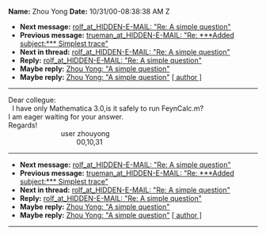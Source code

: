 **Name:** Zhou Yong
**Date:** 10/31/00-08:38:38 AM Z

  - **Next message:** [rolf_at_HIDDEN-E-MAIL: "Re: A simple
    question"](0020.html)
  - **Previous message:** [trueman_at_HIDDEN-E-MAIL: "Re: \*\*\*Added
    subject:\*\*\* Simplest trace"](0018.html)
  - **Next in thread:** [rolf_at_HIDDEN-E-MAIL: "Re: A simple
    question"](0020.html)
  - **Reply:** [rolf_at_HIDDEN-E-MAIL: "Re: A simple question"](0020.html)
  - **Maybe reply:** [Zhou Yong: "A simple question"](0021.html)
  - **Maybe reply:** [Zhou Yong: "A simple question"](0023.html)
    [[ author ]](author.html#19)

-----

Dear collegue:  
  I have only Mathematica 3.0,is it safely to run FeynCalc.m?  
I am eager waiting for your answer.  
Regards\!  
                           user zhouyong  
                                   00,10,31  

-----

  - **Next message:** [rolf_at_HIDDEN-E-MAIL: "Re: A simple
    question"](0020.html)
  - **Previous message:** [trueman_at_HIDDEN-E-MAIL: "Re: \*\*\*Added
    subject:\*\*\* Simplest trace"](0018.html)
  - **Next in thread:** [rolf_at_HIDDEN-E-MAIL: "Re: A simple
    question"](0020.html)
  - **Reply:** [rolf_at_HIDDEN-E-MAIL: "Re: A simple question"](0020.html)
  - **Maybe reply:** [Zhou Yong: "A simple question"](0021.html)
  - **Maybe reply:** [Zhou Yong: "A simple question"](0023.html)
    [[ author ]](author.html#19)

-----

